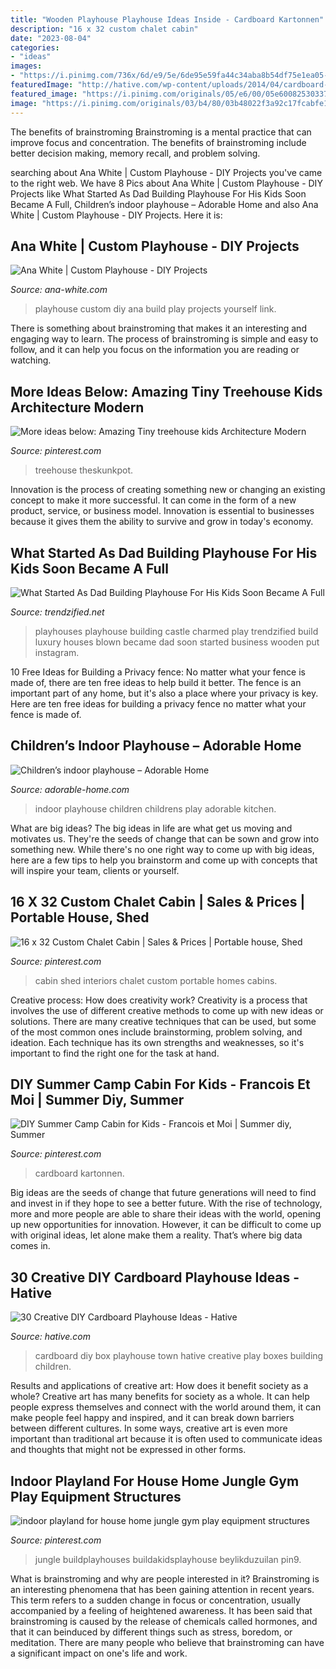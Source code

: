 ```yaml
---
title: "Wooden Playhouse Playhouse Ideas Inside - Cardboard Kartonnen"
description: "16 x 32 custom chalet cabin"
date: "2023-08-04"
categories:
- "ideas"
images:
- "https://i.pinimg.com/736x/6d/e9/5e/6de95e59fa44c34aba8b54df75e1ea05--cabin-interiors-mountain-cabins.jpg"
featuredImage: "http://hative.com/wp-content/uploads/2014/04/cardboard-playhouse/24-diy-cardboard-box-town.jpg"
featured_image: "https://i.pinimg.com/originals/05/e6/00/05e60082530337f93f7e4a0cd5893a88.jpg"
image: "https://i.pinimg.com/originals/03/b4/80/03b48022f3a92c17fcabfe1391bf96dc.png"
---
```



The benefits of brainstroming
Brainstroming is a mental practice that can improve focus and concentration. The benefits of brainstroming include better decision making, memory recall, and problem solving.

	

		
searching about Ana White | Custom Playhouse - DIY Projects you've came to the right web. We have 8 Pics about Ana White | Custom Playhouse - DIY Projects like What Started As Dad Building Playhouse For His Kids Soon Became A Full, Children’s indoor playhouse – Adorable Home and also Ana White | Custom Playhouse - DIY Projects. Here it is:
		
    
## Ana White | Custom Playhouse - DIY Projects

<img loading=lazy src="http://www.ana-white.com/sites/default/files/3154818564_1354854268.jpg" onerror="this.onerror=null;this.src='https://tse1.mm.bing.net/th?id=OIP.-mfrESus8W63iG0fgEpuFQHaFj&amp;pid=15.1';" alt="Ana White | Custom Playhouse - DIY Projects">

_Source: ana-white.com_

>playhouse custom diy ana build play projects yourself link. 

	

There is something about brainstroming that makes it an interesting and engaging way to learn. The process of brainstroming is simple and easy to follow, and it can help you focus on the information you are reading or watching.

    
## More Ideas Below: Amazing Tiny Treehouse Kids Architecture Modern

<img loading=lazy src="https://i.pinimg.com/originals/05/e6/00/05e60082530337f93f7e4a0cd5893a88.jpg" onerror="this.onerror=null;this.src='https://tse2.mm.bing.net/th?id=OIP.Tuap63u7jAPkr6j1i1IlbgHaLG&amp;pid=15.1';" alt="More ideas below: Amazing Tiny treehouse kids Architecture Modern">

_Source: pinterest.com_

>treehouse theskunkpot. 

	

Innovation is the process of creating something new or changing an existing concept to make it more successful. It can come in the form of a new product, service, or business model. Innovation is essential to businesses because it gives them the ability to survive and grow in today's economy.

    
## What Started As Dad Building Playhouse For His Kids Soon Became A Full

<img loading=lazy src="http://www.trendzified.net/wp-content/uploads/2016/12/playhouse4-1024x1024.jpg" onerror="this.onerror=null;this.src='https://tse3.mm.bing.net/th?id=OIP.jhgotZ3mCqaZ3BMBSG1MSwHaHa&amp;pid=15.1';" alt="What Started As Dad Building Playhouse For His Kids Soon Became A Full">

_Source: trendzified.net_

>playhouses playhouse building castle charmed play trendzified build luxury houses blown became dad soon started business wooden put instagram. 

	

10 Free Ideas for Building a Privacy fence: No matter what your fence is made of, there are ten free ideas to help build it better.
The fence is an important part of any home, but it's also a place where your privacy is key. Here are ten free ideas for building a privacy fence no matter what your fence is made of.

    
## Children’s Indoor Playhouse – Adorable Home

<img loading=lazy src="https://adorable-home.com/wp-content/uploads/2012/09/Children-indoor-playhouse-1.jpg" onerror="this.onerror=null;this.src='https://tse4.mm.bing.net/th?id=OIP.9fB75uPeJhcR-BUjRVUHDgHaFN&amp;pid=15.1';" alt="Children’s indoor playhouse – Adorable Home">

_Source: adorable-home.com_

>indoor playhouse children childrens play adorable kitchen. 

	

What are big ideas?
The big ideas in life are what get us moving and motivates us. They're the seeds of change that can be sown and grow into something new. While there's no one right way to come up with big ideas, here are a few tips to help you brainstorm and come up with concepts that will inspire your team, clients or yourself.

    
## 16 X 32 Custom Chalet Cabin | Sales &amp; Prices | Portable House, Shed

<img loading=lazy src="https://i.pinimg.com/736x/6d/e9/5e/6de95e59fa44c34aba8b54df75e1ea05--cabin-interiors-mountain-cabins.jpg" onerror="this.onerror=null;this.src='https://tse3.mm.bing.net/th?id=OIP.8gwbFa7sfsA8sKzlOUfeswHaFj&amp;pid=15.1';" alt="16 x 32 Custom Chalet Cabin | Sales &amp; Prices | Portable house, Shed">

_Source: pinterest.com_

>cabin shed interiors chalet custom portable homes cabins. 

	

Creative process: How does creativity work?
Creativity is a process that involves the use of different creative methods to come up with new ideas or solutions. There are many creative techniques that can be used, but some of the most common ones include brainstorming, problem solving, and ideation. Each technique has its own strengths and weaknesses, so it's important to find the right one for the task at hand.

    
## DIY Summer Camp Cabin For Kids - Francois Et Moi | Summer Diy, Summer

<img loading=lazy src="https://i.pinimg.com/originals/03/b4/80/03b48022f3a92c17fcabfe1391bf96dc.png" onerror="this.onerror=null;this.src='https://tse1.mm.bing.net/th?id=OIP.BPwxu0fJdcnY2PCn5u6ihQHaLH&amp;pid=15.1';" alt="DIY Summer Camp Cabin for Kids - Francois et Moi | Summer diy, Summer">

_Source: pinterest.com_

>cardboard kartonnen. 

	

Big ideas are the seeds of change that future generations will need to find and invest in if they hope to see a better future. With the rise of technology, more and more people are able to share their ideas with the world, opening up new opportunities for innovation. However, it can be difficult to come up with original ideas, let alone make them a reality. That’s where big data comes in.

    
## 30 Creative DIY Cardboard Playhouse Ideas - Hative

<img loading=lazy src="http://hative.com/wp-content/uploads/2014/04/cardboard-playhouse/24-diy-cardboard-box-town.jpg" onerror="this.onerror=null;this.src='https://tse2.mm.bing.net/th?id=OIP._mpHThaMzn2dZYCglOhvgAHaLG&amp;pid=15.1';" alt="30 Creative DIY Cardboard Playhouse Ideas - Hative">

_Source: hative.com_

>cardboard diy box playhouse town hative creative play boxes building children. 

	

Results and applications of creative art: How does it benefit society as a whole?
Creative art has many benefits for society as a whole. It can help people express themselves and connect with the world around them, it can make people feel happy and inspired, and it can break down barriers between different cultures. In some ways, creative art is even more important than traditional art because it is often used to communicate ideas and thoughts that might not be expressed in other forms.

    
## Indoor Playland For House Home Jungle Gym Play Equipment Structures

<img loading=lazy src="https://i.pinimg.com/originals/48/5d/7c/485d7cc28dbe4e0464a2bbbc41c29159.jpg" onerror="this.onerror=null;this.src='https://tse1.mm.bing.net/th?id=OIP.HAw65sCmH8lL8lmYkPR9MQHaLH&amp;pid=15.1';" alt="indoor playland for house home jungle gym play equipment structures">

_Source: pinterest.com_

>jungle buildplayhouses buildakidsplayhouse beylikduzuilan pin9. 

	

What is brainstroming and why are people interested in it?
Brainstroming is an interesting phenomena that has been gaining attention in recent years. This term refers to a sudden change in focus or concentration, usually accompanied by a feeling of heightened awareness. It has been said that brainstroming is caused by the release of chemicals called hormones, and that it can beinduced by different things such as stress, boredom, or meditation. There are many people who believe that brainstroming can have a significant impact on one's life and work.

